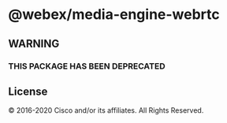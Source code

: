 # @webex/media-engine-webrtc

## WARNING

### THIS PACKAGE HAS BEEN DEPRECATED

## License

© 2016-2020 Cisco and/or its affiliates. All Rights Reserved.
